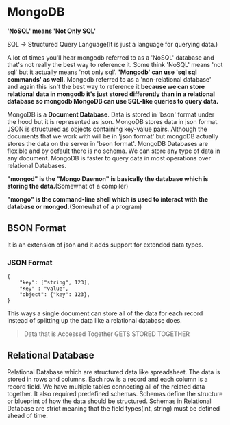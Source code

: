 # MongoDB

**'NoSQL' means 'Not Only SQL'**

SQL -> Structured Query Language(It is just a language for querying data.)

A lot of times you'll hear mongodb referred to as a 'NoSQL' database and that's not really the best way to
reference it. Some think 'NoSQL' means 'not sql' but it actually means 'not only sql'. **'Mongodb' can use 'sql sql commands' as well.** Mongodb referred to as a 'non-relational database' and again this isn't the best way to reference it **because we can store relational data in mongodb it's just stored differently than in a relational database so mongodb MongoDB can use SQL-like queries to query data.**

MongoDB is a **Document Database**. Data is stored in 'bson' format under the hood but it is represented as json. MongoDB stores data in json format. JSON is structured as objects containing key-value pairs. Although the documents that we work with will be in 'json format' but mongoDB actually stores the data on the server in 'bson format'. MongoDB Databases are flexible and by default there is no schema. We can store any type of data in any document. MongoDB is faster to query data in most operations over relational Databases.

**"mongod" is the "Mongo Daemon" is basically the database which is storing the data.**(Somewhat of a compiler)

**"mongo" is the command-line shell which is used to interact with the database or mongod.**(Somewhat of a program)

## BSON Format

It is an extension of json and it adds support for extended data types.

### JSON Format

    {
        "key": ["string", 123],
        "Key" : "value",
        "object": {"key": 123},
    }

This ways a single document can store all of the data for each record instead of splitting up the data like a relational database does.

> Data that is Accessed Together GETS STORED TOGETHER

## Relational Database

Relational Database which are structured data like spreadsheet. The data is stored in rows and columns. Each row is a record and each column is a record field. We have multiple tables connecting all of the related data together. It also required predefined schemas. Schemas define the structure or blueprint of how the data should be structured. Schemas in Relational Database are strict meaning that the field types(int, string) must be defined ahead of time.
